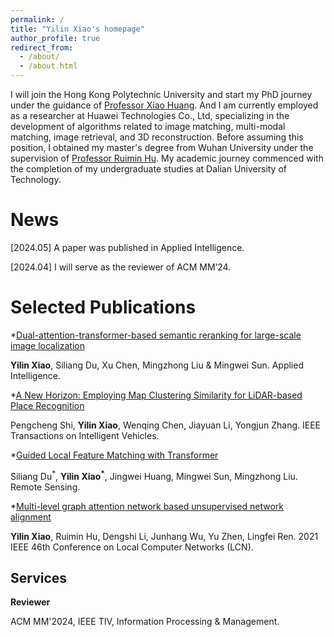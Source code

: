 ```yaml
---
permalink: /
title: "Yilin Xiao's homepage"
author_profile: true
redirect_from: 
  - /about/
  - /about.html
---
```


I will join the Hong Kong Polytechnic University and start my PhD journey under the guidance of [Professor Xiao Huang](https://www4.comp.polyu.edu.hk/~xiaohuang/). And I am currently employed as a researcher at Huawei Technologies Co., Ltd, specializing in the development of algorithms related to image matching, multi-modal matching, image retrieval, and 3D reconstruction. Before assuming this position, I obtained my master's degree from Wuhan University under the supervision of [Professor Ruimin Hu](https://scholar.google.com/citations?user=c9ZfhU0AAAAJ&hl=zh-CN&oi=ao). My academic journey commenced with the completion of my undergraduate studies at Dalian University of Technology.

News
======
[2024.05] A paper was published in Applied Intelligence.

[2024.04] I will serve as the reviewer of ACM MM’24.

Selected Publications
======
*[Dual-attention-transformer-based semantic reranking for large-scale image localization](https://link.springer.com/article/10.1007/s10489-024-05539-2)

**Yilin Xiao**, Siliang Du, Xu Chen, Mingzhong Liu & Mingwei Sun. Applied Intelligence.

*[A New Horizon: Employing Map Clustering Similarity for LiDAR-based Place Recognition](https://ieeexplore.ieee.org/document/10416737)

Pengcheng Shi, **Yilin Xiao**, Wenqing Chen, Jiayuan Li, Yongjun Zhang. IEEE Transactions on Intelligent Vehicles.

*[Guided Local Feature Matching with Transformer](https://www.mdpi.com/2072-4292/15/16/3989)

Siliang Du<sup>\*</sup>, __Yilin Xiao<sup>\*</sup>__, Jingwei Huang, Mingwei Sun, Mingzhong Liu. Remote Sensing.

*[Multi-level graph attention network based unsupervised network alignment](https://ieeexplore.ieee.org/document/9524999)

**Yilin Xiao**, Ruimin Hu, Dengshi Li, Junhang Wu, Yu Zhen, Lingfei Ren. 2021 IEEE 46th Conference on Local Computer Networks (LCN).


Services
------
**Reviewer**

ACM MM'2024, IEEE TIV, Information Processing & Management.

